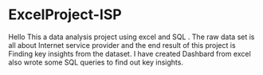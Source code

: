 # ExcelProject-ISP

Hello This a data analysis project using excel and SQL . 
The raw data set is all about Internet service provider and the end result of this project is Finding key insights from the dataset.
I have created Dashbard from excel also wrote some SQL queries to find out key insights.
